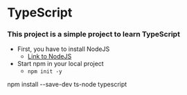 # TypeScript
### This project is a simple project to learn TypeScript

- First, you have to install NodeJS
  - [Link to NodeJS](https://nodejs.org/en/download/)
- Start npm in your local project 
  - ``npm init -y``

npm install --save-dev ts-node typescript
